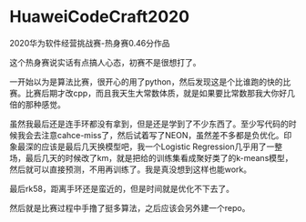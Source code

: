 # HuaweiCodeCraft2020
2020华为软件经营挑战赛-热身赛0.46分作品

这个热身赛说实话有点搞人心态，初赛不是很想打了。

一开始以为是算法比赛，很开心的用了python，然后发现这是个比谁跑的快的比赛。比赛后期才改cpp，而且我天生大常数体质，就是如果要比常数那我大你好几倍的那种感觉。

虽然我最后还是连手环都没有拿到，但是还是学到了不少东西了。至少写代码的时候我会去注意cahce-miss了，然后试着写了NEON，虽然差不多都是负优化。印象最深的应该是最后几天换模型吧，我一个Logistic Regression几乎用了一整场，最后几天的时候改了km，就是把给的训练集看成聚好类了的k-means模型，然后就可以直接预测，不用再训练了。我是真没想到这样也能work。

最后rk58，距离手环还是蛮近的，但是时间就是优化不下去了。

然后就是比赛过程中手撸了挺多算法，之后应该会另外建一个repo。